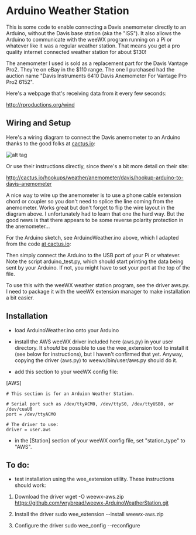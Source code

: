 # Arduino Weather Station

This is some code to enable connecting a Davis anemometer directly to an Arduino, without the Davis base station (aka the "ISS"). It also allows the Arduino to communicate with the weeWX program running on a Pi or whatever like it was a regular weather station. That means you get a pro quality internet connected weather station for about $130!

The anemometer I used is sold as a replacement part for the Davis Vantage Pro2. They're on eBay in the $110 range. The one I purchased had the auction name "Davis Instruments 6410 Davis Anemometer For Vantage Pro Pro2 6152". 

Here's a webpage that's receiving data from it every few seconds:

http://rproductions.org/wind


## Wiring and Setup

Here's a wiring diagram to connect the Davis anemometer to an Arduino thanks to the good folks at [cactus.io](http://cactus.io/hookups/weather/anemometer/davis/hookup-arduino-to-davis-anemometer):

![alt tag](https://github.com/wrybread/ArduinoWeatherStation/raw/master/arduino-to-davis-anemometer-hookup-circuit.jpg)

Or use their instructions directly, since there's a bit more detail on their site:

http://cactus.io/hookups/weather/anemometer/davis/hookup-arduino-to-davis-anemometer

A nice way to wire up the anemometer is to use a phone cable extension chord or coupler so you don't need to splice the line coming from the anemometer. Works great but don't forget to flip the wire layout in the diagram above. I unfortunately had to learn that one the hard way. But the good news is that there appears to be some reverse polarity protection in the anemometer...

For the Arduino sketch, see ArduinoWeather.ino above, which I adapted from the code [at cactus.io](http://cactus.io/hookups/weather/anemometer/davis/hookup-arduino-to-davis-anemometer):

Then simply connect the Arduino to the USB port of your Pi or whatever. Note the script arduino_test.py, which should start printing the data being sent by your Arduino. If not, you might have to set your port at the top of the file.

To use this with the weeWX weather station program, see the driver aws.py. I need to package it with the weeWX extension manager to make installation a bit easier.


## Installation 

- load ArduinoWeather.ino onto your Arduino

- install the AWS weeWX driver included here (aws.py) in your user directory. It *should* be possible to use the wee_extension tool to install it (see below for instructions), but I haven't confirmed that yet. Anyway, copying the driver (aws.py) to weewx/bin/user/aws.py should do it.

- add this section to your weeWX config file:

[AWS]

    # This section is for an Arduion Weather Station.

    # Serial port such as /dev/ttyACM0, /dev/ttyS0, /dev/ttyUSB0, or /dev/cuaU0
    port = /dev/ttyACM0

    # The driver to use:
    driver = user.aws

- in the [Station] section of your weeWX config file, set "station_type" to "AWS".



## To do:

- test installation using the wee_extension utility. These instructions should work:

1) Download the driver
wget -O weewx-aws.zip https://github.com/wrybread/weewx-ArduinoWeatherStation.git

2) Install the driver
sudo wee_extension --install weewx-aws.zip

3) Configure the driver
sudo wee_config --reconfigure
